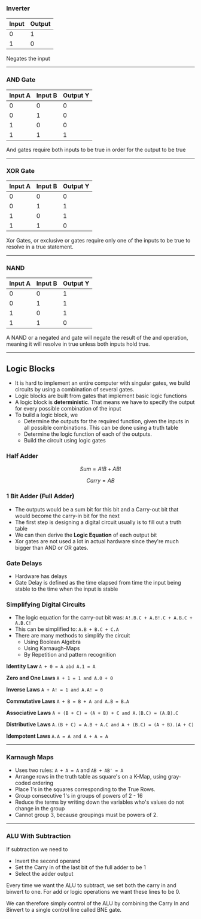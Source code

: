 ### Inverter

| Input | Output |
| ----- | ------ |
| 0     | 1      |
| 1     | 0      |
Negates the input

****
### AND Gate

| Input A | Input B | Output Y |
| ------- | ------- | -------- |
| 0       | 0       | 0        |
| 0       | 1       | 0        |
| 1       | 0       | 0        |
| 1       | 1       | 1        |

And gates require both inputs to be true in order for the output to be true

****

### XOR Gate

| Input A | Input B | Output Y |
| ------- | ------- | -------- |
| 0       | 0       | 0        |
| 0       | 1       | 1        |
| 1       | 0       | 1        |
| 1       | 1       | 0        |
Xor Gates, or exclusive or gates require only one of the inputs to be true to resolve in a true statement.

****

### NAND

| Input A | Input B | Output Y |
| ------- | ------- | -------- |
| 0       | 0       | 1        |
| 0       | 1       | 1        |
| 1       | 0       | 1        |
| 1       | 1       | 0        |
A NAND or a negated and gate will negate the result of the and operation, meaning it will resolve in true unless both inputs hold true.

****

## Logic Blocks

- It is hard to implement an entire computer with singular gates, we build circuits by using a combination of several gates. 
- Logic blocks are built from gates that implement basic logic functions
- A logic block is **deterministic**. That means we have to specify the output for every possible combination of the input
- To build a logic block, we 
	- Determine the outputs for the required function, given the inputs in all possible combinations. This can be done using a truth table
	- Determine the logic function of each of the outputs. 
	- Build the circuit using logic gates

### Half Adder

$$Sum = A!B + AB!$$

$$Carry = AB$$
### 1 Bit Adder (Full Adder)
- The outputs would be a sum bit for this bit and a Carry-out bit that would become the carry-in bit for the next
- The first step is designing a digital circuit usually is to fill out a truth table
- We can then derive the **Logic Equation** of each output bit
- Xor gates are not used a lot in actual hardware since they're much bigger than AND or OR gates.

### Gate Delays
- Hardware has delays
- Gate Delay is defined as the time elapsed from time the input being stable to the time when the input is stable

### Simplifying Digital Circuits
- The logic equation for the carry-out bit was: `A!.B.C + A.B!.C + A.B.C + A.B.C!`
- This can be simplified to: `A.B + B.C + C.A`
- There are many methods to simplify the circuit
	- Using Boolean Algebra
	- Using Karnaugh-Maps
	- By Repetition and pattern recognition

**Identity Law**
`A + 0 = A abd A.1 = A`

**Zero and One Laws**
`A + 1 = 1 and A.0 + 0`

**Inverse Laws**
`A + A! = 1 and A.A! = 0`

**Commutative Laws**
`A + B = B + A and A.B = B.A`

**Associative Laws**
`A + (B + C) = (A + B) + C and A.(B.C) = (A.B).C`

**Distributive Laws**
`A.(B + C) = A.B + A.C and A + (B.C) = (A + B).(A + C)`

**Idempotent Laws**
`A.A = A and A + A = A`

****
### Karnaugh Maps

- Uses two rules: `A + A = A` and `AB + AB' = A`
- Arrange rows in the truth table as square's on a K-Map, using gray-coded ordering
- Place 1's in the squares corresponding to the True Rows.
- Group consecutive 1's in groups of powers of 2 - 16
- Reduce the terms by writing down the variables who's values do not change in the group
- Cannot group 3, because groupings must be powers of 2. 

****

### ALU With Subtraction
If subtraction we need to
- Invert the second operand
- Set the Carry in of the last bit of the full adder to be 1
- Select the adder output

Every time we want the ALU to subtract, we set both the carry in and binvert to one. For add or logic operations we want these lines to be 0.

We can therefore simply control of the ALU by combining the Carry In and Binvert to a single control line called BNE gate.






